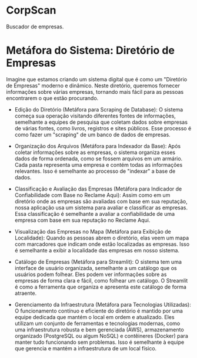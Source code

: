 # CorpScan
Buscador de empresas.  
# **Metáfora do Sistema: Diretório de Empresas**

Imagine que estamos criando um sistema digital que é como um "Diretório de Empresas" moderno e dinâmico. Neste diretório, queremos fornecer informações sobre várias empresas, tornando mais fácil para as pessoas encontrarem o que estão procurando.

- Edição do Diretório (Metáfora para Scraping de Database):
O sistema começa sua operação visitando diferentes fontes de informações, semelhante a equipes de pesquisa que coletam dados sobre empresas de várias fontes, como livros, registros e sites públicos. Esse processo é como fazer um "scraping" de um banco de dados de empresas.

- Organização dos Arquivos (Metáfora para Indexador da Base):
Após coletar informações sobre as empresas, o sistema organiza esses dados de forma ordenada, como se fossem arquivos em um armário. Cada pasta representa uma empresa e contém todas as informações relevantes. Isso é semelhante ao processo de "indexar" a base de dados.

- Classificação e Avaliação das Empresas (Metáfora para Indicador de Confiabilidade com Base no Reclame Aqui):
Assim como em um diretório onde as empresas são avaliadas com base em sua reputação, nossa aplicação usa um sistema para avaliar e classificar as empresas. Essa classificação é semelhante a avaliar a confiabilidade de uma empresa com base em sua reputação no Reclame Aqui.

- Visualização das Empresas no Mapa (Metáfora para Exibição de Localidade):
Quando as pessoas abrem o diretório, elas veem um mapa com marcadores que indicam onde estão localizadas as empresas. Isso é semelhante a exibir a localidade das empresas em nosso sistema.

- Catálogo de Empresas (Metáfora para Streamlit):
O sistema tem uma interface de usuário organizada, semelhante a um catálogo que os usuários podem folhear. Eles podem ver informações sobre as empresas de forma clara e fácil, como folhear um catálogo. O Streamlit é como a ferramenta que organiza e apresenta este catálogo de forma atraente.

- Gerenciamento da Infraestrutura (Metáfora para Tecnologias Utilizadas):
O funcionamento contínuo e eficiente do diretório é mantido por uma equipe dedicada que mantém o local em ordem e atualizado. Eles utilizam um conjunto de ferramentas e tecnologias modernas, como uma infraestrutura robusta e bem gerenciada (AWS), armazenamento organizado (PostgreSQL ou algum NoSQL) e contêineres (Docker) para manter tudo funcionando sem problemas. Isso é semelhante à equipe que gerencia e mantém a infraestrutura de um local físico.
